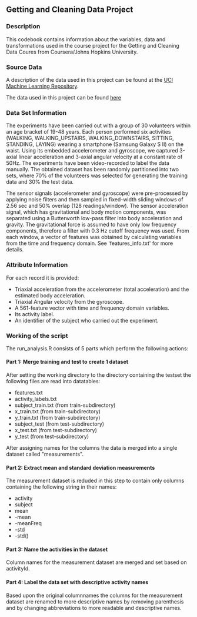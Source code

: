 ## Getting and Cleaning Data Project

### Description
This codebook contains information about the variables, data and transformations used in the course project for the Getting and Cleaning Data Coures from Coursera/Johns Hopkins University.

### Source Data
A description of the data used in this project can be found at the [UCI Machine Learning Repository](http://archive.ics.uci.edu/ml/datasets/Human+Activity+Recognition+Using+Smartphones).

The data used in this project can be found [here](https://d396qusza40orc.cloudfront.net/getdata%2Fprojectfiles%2FUCI%20HAR%20Dataset.zip)

### Data Set Information
The experiments have been carried out with a group of 30 volunteers within an age bracket of 19-48 years. Each person performed six activities (WALKING, WALKING_UPSTAIRS, WALKING_DOWNSTAIRS, SITTING, STANDING, LAYING) wearing a smartphone (Samsung Galaxy S II) on the waist. Using its embedded accelerometer and gyroscope, we captured 3-axial linear acceleration and 3-axial angular velocity at a constant rate of 50Hz. The experiments have been video-recorded to label the data manually. The obtained dataset has been randomly partitioned into two sets, where 70% of the volunteers was selected for generating the training data and 30% the test data. 

The sensor signals (accelerometer and gyroscope) were pre-processed by applying noise filters and then sampled in fixed-width sliding windows of 2.56 sec and 50% overlap (128 readings/window). The sensor acceleration signal, which has gravitational and body motion components, was separated using a Butterworth low-pass filter into body acceleration and gravity. The gravitational force is assumed to have only low frequency components, therefore a filter with 0.3 Hz cutoff frequency was used. From each window, a vector of features was obtained by calculating variables from the time and frequency domain. See 'features_info.txt' for more details. 

### Attribute Information
For each record it is provided:
- Triaxial acceleration from the accelerometer (total acceleration) and the estimated body acceleration.
- Triaxial Angular velocity from the gyroscope. 
- A 561-feature vector with time and frequency domain variables. 
- Its activity label. 
- An identifier of the subject who carried out the experiment.

### Working of the script
The run_analysis.R consists of 5 parts which perform the following actions:

#### Part 1: Merge training and test to create 1 dataset
After setting the working directory to the directory containing the testset the following files are read into datatables:
- features.txt
- activity_labels.txt
- subject_train.txt (from train-subdirectory)
- x_train.txt (from train-subdirectory)
- y_train.txt (from train-subdirectory)
- subject_test (from test-subdirectory)
- x_test.txt (from test-subdirectory)
- y_test (from test-subdirectory)

After assigning names for the columns the data is merged into a single dataset called "measurements".

#### Part 2: Extract mean and standard deviation measurements
The measurement dataset is reduded in this step to contain only columns containing the following string in their names:
- activity
- subject
- mean
- -mean
- -meanFreq
- -std
- -std()

#### Part 3: Name the activities in the dataset
Column names for the measurement dataset are merged and set based on activityId.

#### Part 4: Label the data set with descriptive activity names
Based upon the original columnnames the columns for the measurement dataset are renamed to more descriptive names by removing parenthesis and by changing abbreviations to more readable and descriptive names.


